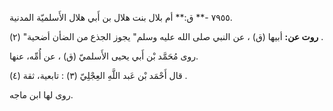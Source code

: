٧٩٥٥ -** ق:** أم بلال بنت هلال بن أَبي هلال الأَسلميّة المدنية.

**روت عن:** أبيها (ق) ، عن النبي صلى الله عليه وسلم" يجوز الجذع من الضأن أضحية" (٢) .

روى مُحَمَّد بْن أَبي يحيى الأَسلميّ (ق) ، عن أُمِّه، عنها.

قال أَحْمَد بْن عَبد اللَّهِ العِجْلِيّ (٣) : تابعية، ثقة (٤) .

روى لها ابن ماجه.